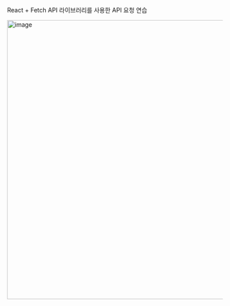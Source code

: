 React + Fetch API 라이브러리를 사용한 API 요청 연습

<img width="1018" height="651" alt="image" src="https://github.com/user-attachments/assets/99a7e444-ba8c-4501-b6df-c9c09e8f44f7" />
